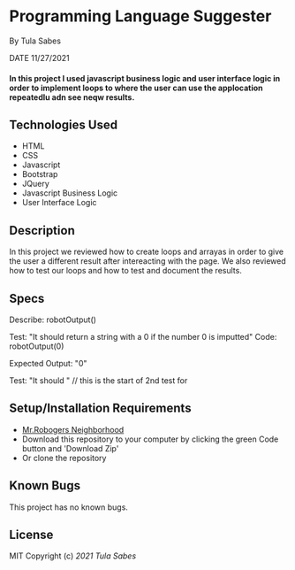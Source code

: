# Programming Language Suggester 

 By Tula Sabes 

 DATE 11/27/2021

#### In this project I used javascript business logic and user interface logic in order to implement loops to where the user can use the applocation repeatedlu adn see neqw results. 

## Technologies Used

* HTML
* CSS
* Javascript 
* Bootstrap 
* JQuery 
* Javascript Business Logic 
* User Interface Logic 

## Description

In this project we reviewed how to create loops and arrayas in order to give the user a different result after intereacting with the page. We also reviewed how to test our loops and how to test and document the results. 

## Specs 

Describe: robotOutput()

Test: "It should return a string with a 0 if the number 0 is imputted"
Code: robotOutput(0)

Expected Output: "0"

Test: "It should " // this is the start of 2nd test for  


## Setup/Installation Requirements

* [Mr.Robogers Neighborhood ](https://github.com/TulaSabes/mr-robogers-neighborhood)
* Download this repository to your computer by clicking the green Code button and 'Download Zip'
* Or clone the repository

## Known Bugs

This project has no known bugs. 

## License
MIT 
Copyright (c) _2021_ _Tula Sabes_